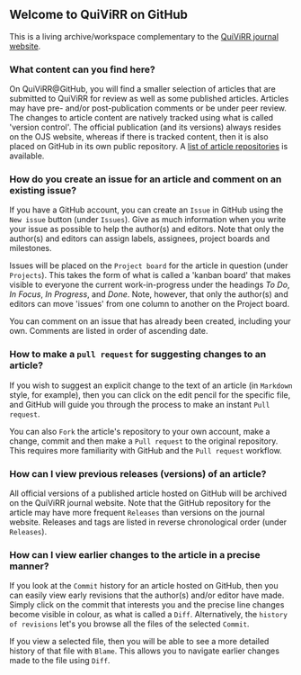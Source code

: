 ## Welcome to QuiViRR on GitHub

This is a living archive/workspace complementary to the [QuiViRR journal website]().

### What content can you find here?

On QuiViRR@GitHub, you will find a smaller selection of articles that are submitted to QuiViRR for review as well as some published articles. Articles may have pre- and/or post-publication comments or be under peer review. The changes to article content are natively tracked using what is called 'version control'. The official publication (and its versions) always resides on the OJS website, whereas if there is tracked content, then it is also placed on GitHub in its own public repository. A [list of article repositories](articles.md) is available.

### How do you create an issue for an article and comment on an existing issue?

If you have a GitHub account, you can create an `Issue` in GitHub using the `New issue` button (under `Issues`). Give as much information when you write your issue as possible to help the author(s) and editors. Note that only the author(s) and editors can assign labels, assignees, project boards and milestones.

Issues will be placed on the `Project board` for the article in question (under `Projects`). This takes the form of what is called a 'kanban board' that makes visible to everyone the current work-in-progress under the headings *To Do*, *In Focus*, *In Progress*, and *Done*. Note, however, that only the author(s) and editors can move 'issues' from one column to another on the Project board.

You can comment on an issue that has already been created, including your own. Comments are listed in order of ascending date.

### How to make a `pull request` for suggesting changes to an article?

If you wish to suggest an explicit change to the text of an article (in `Markdown` style, for example), then you can click on the edit pencil for the specific file, and GitHub will guide you through the process to make an instant `Pull request`.

You can also `Fork` the article's repository to your own account, make a change, commit and then make a `Pull request` to the original repository. This requires more familiarity with GitHub and the `Pull request` workflow.

### How can I view previous releases (versions) of an article?

All official versions of a published article hosted on GitHub will be archived on the QuiViRR journal website. Note that the GitHub repository for the article may have more frequent `Releases` than versions on the journal website. Releases and tags are listed in reverse chronological order (under `Releases`).

### How can I view earlier changes to the article in a precise manner?

If you look at the `Commit` history for an article hosted on GitHub, then you can easily view early revisions that the author(s) and/or editor have made. Simply click on the commit that interests you and the precise line changes become visible in colour, as what is called a `Diff`. Alternatively, the `history of revisions` let's you browse all the files of the selected `Commit`.

If you view a selected file, then you will be able to see a more detailed history of that file with `Blame`. This allows you to navigate earlier changes made to the file using `Diff`.